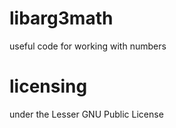 libarg3math
==========

useful code for working with numbers

licensing
=========

under the Lesser GNU Public License
